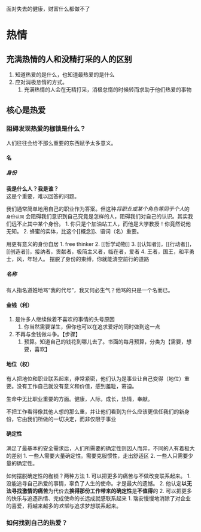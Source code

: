 面对失去的健康，财富什么都做不了
# 热情
## 充满热情的人和没精打采的人的区别
1. 知道热爱的是什么，也知道最热爱的是什么
2. 应对消极怠惰的方式。
	1. 充满热情的人会在无精打采，消极怠惰的时候转而求助于他们热爱的事物
## 核心是热爱
### 阻碍发现热爱的枷锁是什么？
人们往往会给不那么重要的东西赋予太多意义。
#### 名
##### 身份
**我是什么人？我是谁？**  
这是个重要，难以回答的问题。

我们通常简单地用自己的职业作为答案。但这种*将职业或某个角色等同于个人*的 `身份认同` 会阻碍我们意识到自己究竟是怎样的人，阻碍我们对自己的认识。其实我们远不止其中某个身份。
	1. 你只是个加油站工人，而他是大学教授！你竟然说他无知。
	2. 蜂蜜的实体，比这个[[概念]]、语词（名）重要。

用更有意义的身份自居
	1. free thinker
	2. [[哲学动物]] 
	3. [[认知者]]，[[行动者]]，[[创造者]]，接纳者，贡献者，极简主义者，临在者，爱者
	4. 王者，国王，和平勇士，风，年轻人。
摆脱了身份的束缚，你就能清空前行的道路
##### 名称
有人指名道姓地骂“我的代号”，我又何必生气？他骂的只是一个名而已。
#### 金钱（利）
1. 是许多人继续做着不喜欢的事情的头号原因
	1. 你当然需要谋生，但你也可以在追求爱好的同时做到这一点
2. 不再与金钱做斗争。【步骤】
	1. 预算。知道自己的钱花到哪儿去了。书面的每月预算，分类为【需要，想要，喜欢】
#### 地位（权）
有人把地位和职业联系起来，非常紧密，他们认为是事业让自己变得（地位）重要。没有工作自己就没有意义和价值，感到羞耻，窘迫。

生命中无比职业重要的方面。健康，人际，成长，热情，奉献。

不把工作看得像其他人想的那么重，并让他们看到为什么应该更信任我们的新身份，它由我们所做的一切决定，而非仅限于事业
#### 确定性
满足了最基本的安全需求后，人们所需要的确定性则因人而异，不同的人有着极大的差别
	1. 一些人需要大量确定性。需要克服惯性，走出舒适区
	2. 一些人只需要少量的确定性。

如何摆脱确定性的枷锁？两种方法
	1. 可以把更多的痛苦与不做改变联系起来。
		1. 没能追寻自己热爱的事情，辜负了人生的使命。才是最大的遗憾。
		2. 他认定**以无法寻找激情的痛苦**为代价去**换得那份工作带来的确定性**是**不值得**的
	2. 可以把更多的快乐与追逐热情、完成使命的长远成就感联系起来
		1. 瑞安慢慢地消除了对企业的喜爱，将越来越多的*欢愉*与追求梦想联系起来。
### 如何找到自己的热爱？